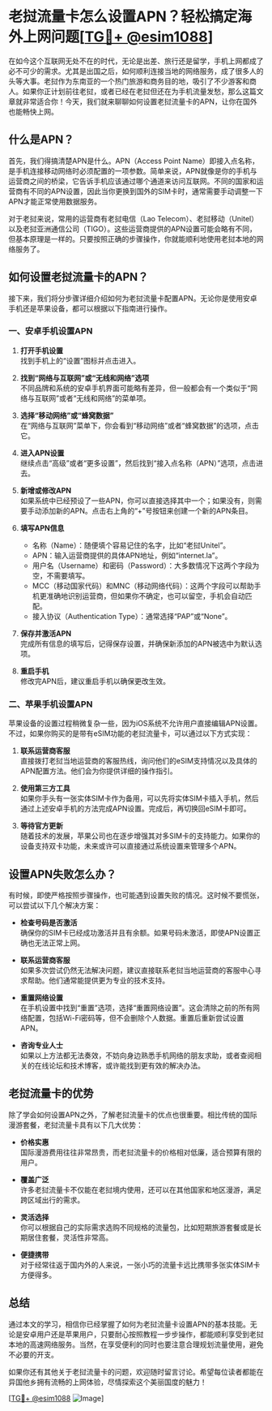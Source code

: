 # 老挝流量卡怎么设置APN？轻松搞定海外上网问题[[TG💪+ @esim1088](https://t.me/s/esim1088)]

在如今这个互联网无处不在的时代，无论是出差、旅行还是留学，手机上网都成了必不可少的需求。尤其是出国之后，如何顺利连接当地的网络服务，成了很多人的头等大事。老挝作为东南亚的一个热门旅游和商务目的地，吸引了不少游客和商人。如果你正计划前往老挝，或者已经在老挝但还在为手机流量发愁，那么这篇文章就非常适合你！今天，我们就来聊聊如何设置老挝流量卡的APN，让你在国外也能畅快上网。

## 什么是APN？

首先，我们得搞清楚APN是什么。APN（Access Point Name）即接入点名称，是手机连接移动网络时必须配置的一项参数。简单来说，APN就像是你的手机与运营商之间的桥梁，它告诉手机应该通过哪个通道来访问互联网。不同的国家和运营商有不同的APN设置，因此当你更换到国外的SIM卡时，通常需要手动调整一下APN才能正常使用数据服务。

对于老挝来说，常用的运营商有老挝电信（Lao Telecom）、老挝移动（Unitel）以及老挝亚洲通信公司（TIGO）。这些运营商提供的APN设置可能会略有不同，但基本原理是一样的。只要按照正确的步骤操作，你就能顺利地使用老挝本地的网络服务了。

## 如何设置老挝流量卡的APN？

接下来，我们将分步骤详细介绍如何为老挝流量卡配置APN。无论你是使用安卓手机还是苹果设备，都可以根据以下指南进行操作。

### 一、安卓手机设置APN

1. **打开手机设置**  
   找到手机上的“设置”图标并点击进入。

2. **找到“网络与互联网”或“无线和网络”选项**  
   不同品牌和系统的安卓手机界面可能略有差异，但一般都会有一个类似于“网络与互联网”或者“无线和网络”的菜单项。

3. **选择“移动网络”或“蜂窝数据”**  
   在“网络与互联网”菜单下，你会看到“移动网络”或者“蜂窝数据”的选项，点击它。

4. **进入APN设置**  
   继续点击“高级”或者“更多设置”，然后找到“接入点名称（APN）”选项，点击进去。

5. **新增或修改APN**  
   如果系统中已经预设了一些APN，你可以直接选择其中一个；如果没有，则需要手动添加新的APN。点击右上角的“+”号按钮来创建一个新的APN条目。

6. **填写APN信息**  
   - 名称（Name）：随便填个容易记住的名字，比如“老挝Unitel”。
   - APN：输入运营商提供的具体APN地址，例如“internet.la”。
   - 用户名（Username）和密码（Password）：大多数情况下这两个字段为空，不需要填写。
   - MCC（移动国家代码）和MNC（移动网络代码）：这两个字段可以帮助手机更准确地识别运营商，但如果你不确定，也可以留空，手机会自动匹配。
   - 接入协议（Authentication Type）：通常选择“PAP”或“None”。

7. **保存并激活APN**  
   完成所有信息的填写后，记得保存设置，并确保新添加的APN被选中为默认选项。

8. **重启手机**  
   修改完APN后，建议重启手机以确保更改生效。

### 二、苹果手机设置APN

苹果设备的设置过程稍微复杂一些，因为iOS系统不允许用户直接编辑APN设置。不过，如果你购买的是带有eSIM功能的老挝流量卡，可以通过以下方式实现：

1. **联系运营商客服**  
   直接拨打老挝当地运营商的客服热线，询问他们的eSIM支持情况以及具体的APN配置方法。他们会为你提供详细的操作指引。

2. **使用第三方工具**  
   如果你手头有一张实体SIM卡作为备用，可以先将实体SIM卡插入手机，然后通过上述安卓手机的方法完成APN设置。完成后，再切换回eSIM卡即可。

3. **等待官方更新**  
   随着技术的发展，苹果公司也在逐步增强其对多SIM卡的支持能力。如果你的设备支持双卡功能，未来或许可以直接通过系统设置来管理多个APN。

## 设置APN失败怎么办？

有时候，即使严格按照步骤操作，也可能遇到设置失败的情况。这时候不要慌张，可以尝试以下几个解决方案：

- **检查号码是否激活**  
  确保你的SIM卡已经成功激活并且有余额。如果号码未激活，即使APN设置正确也无法正常上网。

- **联系运营商客服**  
  如果多次尝试仍然无法解决问题，建议直接联系老挝当地运营商的客服中心寻求帮助。他们通常能提供更为专业的技术支持。

- **重置网络设置**  
  在手机设置中找到“重置”选项，选择“重置网络设置”。这会清除之前的所有网络配置，包括Wi-Fi密码等，但不会删除个人数据。重置后重新尝试设置APN。

- **咨询专业人士**  
  如果以上方法都无法奏效，不妨向身边熟悉手机网络的朋友求助，或者查阅相关的在线论坛和技术博客，或许能找到更有效的解决办法。

## 老挝流量卡的优势

除了学会如何设置APN之外，了解老挝流量卡的优点也很重要。相比传统的国际漫游套餐，老挝流量卡具有以下几大优势：

- **价格实惠**  
  国际漫游费用往往非常昂贵，而老挝流量卡的价格相对低廉，适合预算有限的用户。

- **覆盖广泛**  
  许多老挝流量卡不仅能在老挝境内使用，还可以在其他国家和地区漫游，满足跨区域出行的需求。

- **灵活选择**  
  你可以根据自己的实际需求选购不同规格的流量包，比如短期旅游套餐或是长期居住套餐，灵活性非常高。

- **便捷携带**  
  对于经常往返于国内外的人来说，一张小巧的流量卡远比携带多张实体SIM卡方便得多。

## 总结

通过本文的学习，相信你已经掌握了如何为老挝流量卡设置APN的基本技能。无论是安卓用户还是苹果用户，只要耐心按照教程一步步操作，都能顺利享受到老挝本地的高速网络服务。当然，在享受便利的同时也要注意合理规划流量使用，避免不必要的开支。

如果你还有其他关于老挝流量卡的问题，欢迎随时留言讨论。希望每位读者都能在异国他乡拥有流畅的上网体验，尽情探索这个美丽国度的魅力！

[[TG💪+ @esim1088](https://t.me/s/esim1088) ![Image](https://i.postimg.cc/4NQfJmqS/Snipaste-2025-05-13-00-14-12.png)]